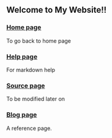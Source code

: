 ## Welcome to My Website!!

### [Home page](https://raokikrishnan.github.io/)
To go back to home page

### [Help page](https://raokikrishnan.github.io/help)
For markdown help

### [Source page](https://raokikrishnan.github.io/src)
To be modified later on

### [Blog page](https://raokikrishnan.github.io/github-pages-with-jekyll/)
A reference page.